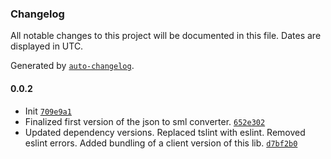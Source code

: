 ### Changelog

All notable changes to this project will be documented in this file. Dates are displayed in UTC.

Generated by [`auto-changelog`](https://github.com/CookPete/auto-changelog).

#### 0.0.2

- Init [`709e9a1`](https://github.com/GELight/json2sml/commit/709e9a1ce0d7e94983eed0af6bef4029699fbd94)
- Finalized first version of the json to sml converter. [`652e302`](https://github.com/GELight/json2sml/commit/652e302bf7a7c2a361575298c74e9bc3f9bb9a2f)
- Updated dependency versions. Replaced tslint with eslint. Removed eslint errors. Added bundling of a client version of this lib. [`d7bf2b0`](https://github.com/GELight/json2sml/commit/d7bf2b0dc4d8d43c3bd6d68e3ff1cc197de7e8a9)

